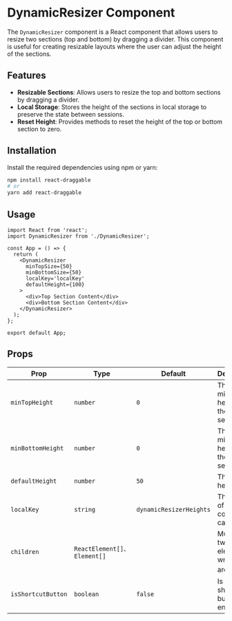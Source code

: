 # DynamicResizer Component

The `DynamicResizer` component is a React component that allows users to resize two sections (top and bottom) by dragging a divider. This component is useful for creating resizable layouts where the user can adjust the height of the sections.

## Features

- **Resizable Sections**: Allows users to resize the top and bottom sections by dragging a divider.
- **Local Storage**: Stores the height of the sections in local storage to preserve the state between sessions.
- **Reset Height**: Provides methods to reset the height of the top or bottom section to zero.

## Installation

Install the required dependencies using npm or yarn:

```bash
npm install react-draggable
# or
yarn add react-draggable
```

## Usage

```
import React from 'react';
import DynamicResizer from './DynamicResizer';

const App = () => {
  return (
    <DynamicResizer
      minTopSize={50}
      minBottomSize={50}
      localKey='localKey'
      defaultHeight={100}
    >
      <div>Top Section Content</div>
      <div>Bottom Section Content</div>
    </DynamicResizer>
  );
};

export default App;
```

## Props

| Prop               | Type                         | Default                 | Description                                      |
| ------------------ | ---------------------------- | ----------------------- | ------------------------------------------------ |
| `minTopHeight`     | `number`                     | `0`                     | The minimum height of the top section.           |
| `minBottomHeight`  | `number`                     | `0`                     | The minimum height of the bottom section.        |
| `defaultHeight`    | `number`                     | `50`                    | The default height                               |
| `localKey`         | `string`                     | `dynamicResizerHeights` | The height of component cache                    |
| `children`         | `ReactElement[]、 Element[]` |                         | Must have two child elements wrapped around it！ |
| `isShortcutButton` | `boolean`                    | `false`                 | Is the shortcut button enabled                   |
